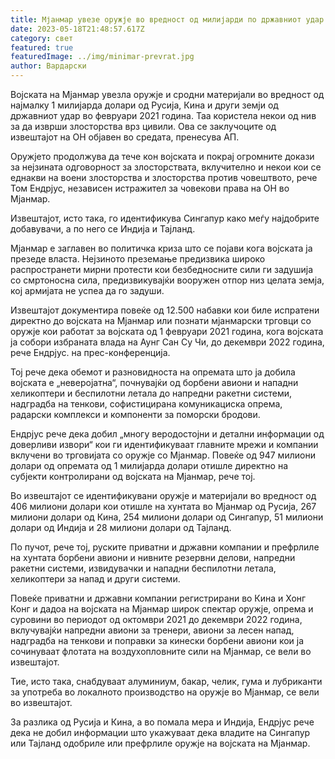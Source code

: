 ```yaml
---
title: Мјанмар увезе оружје во вредност од милијарди по државниот удар
date: 2023-05-18T21:48:57.617Z
category: свет
featured: true
featuredImage: ../img/minimar-prevrat.jpg
author: Вардарски
---
```

Војската на Мјанмар увезла оружје и сродни материјали во вредност од најмалку 1 милијарда долари од Русија, Кина и други земји од државниот удар во февруари 2021 година. Таа користела некои од нив за да изврши злосторства врз цивили. Ова се заклучоците од извештајот на ОН објавен во средата, пренесува АП.

Оружјето продолжува да тече кон војската и покрај огромните докази за нејзината одговорност за злосторствата, вклучително и некои кои се еднакви на воени злосторства и злосторства против човештвото, рече Том Ендрјус, независен истражител за човекови права на ОН во Мјанмар.

Извештајот, исто така, го идентификува Сингапур како меѓу најдобрите добавувачи, а по него се Индија и Тајланд.

Мјанмар е заглавен во политичка криза што се појави кога војската ја презеде власта. Нејзиното преземање предизвика широко распространети мирни протести кои безбедносните сили ги задушија со смртоносна сила, предизвикувајќи вооружен отпор низ целата земја, кој армијата не успеа да го задуши.

Извештајот документира повеќе од 12.500 набавки кои биле испратени директно до војската на Мјанмар или познати мјанмарски трговци со оружје кои работат за војската од 1 февруари 2021 година, кога војската ја собори избраната влада на Аунг Сан Су Чи, до декември 2022 година, рече Ендрјус. на прес-конференција.

Тој рече дека обемот и разновидноста на опремата што ја добила војската е „неверојатна“, почнувајќи од борбени авиони и нападни хеликоптери и беспилотни летала до напредни ракетни системи, надградба на тенкови, софистицирана комуникациска опрема, радарски комплекси и компоненти за поморски бродови.

Ендрјус рече дека добил „многу веродостојни и детални информации од доверливи извори“ кои ги идентификуваат главните мрежи и компании вклучени во трговијата со оружје со Мјанмар. Повеќе од 947 милиони долари од опремата од 1 милијарда долари отишле директно на субјекти контролирани од војската на Мјанмар, рече тој.

Во извештајот се идентификувани оружје и материјали во вредност од 406 милиони долари кои отишле на хунтата во Мјанмар од Русија, 267 милиони долари од Кина, 254 милиони долари од Сингапур, 51 милиони долари од Индија и 28 милиони долари од Тајланд.

По пучот, рече тој, руските приватни и државни компании и префрлиле на хунтата борбени авиони и нивните резервни делови, напредни ракетни системи, извидувачки и нападни беспилотни летала, хеликоптери за напад и други системи.

Повеќе приватни и државни компании регистрирани во Кина и Хонг Конг и дадоа на војската на Мјанмар широк спектар оружје, опрема и суровини во периодот од октомври 2021 до декември 2022 година, вклучувајќи напредни авиони за тренери, авиони за лесен напад, надградба на тенкови и поправки за кинески борбени авиони кои ја сочинуваат флотата на воздухопловните сили на Мјанмар, се вели во извештајот.

Тие, исто така, снабдуваат алуминиум, бакар, челик, гума и лубриканти за употреба во локалното производство на оружје во Мјанмар, се вели во извештајот.

За разлика од Русија и Кина, а во помала мера и Индија, Ендрјус рече дека не добил информации што укажуваат дека владите на Сингапур или Тајланд одобриле или префрлиле оружје на војската на Мјанмар.